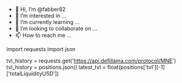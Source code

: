 - 👋 Hi, I’m @fabber82
- 👀 I’m interested in ...
- 🌱 I’m currently learning ...
- 💞️ I’m looking to collaborate on ...
- 📫 How to reach me ...

<!---
fabber82/fabber82 is a ✨ special ✨ repository because its `README.md` (this file) appears on your GitHub profile.
You can click the Preview link to take a look at your changes.
--->
import requests
import json 

tvl_history = requests.get('https://api.defillama.com/protocol/MNE')
tvl_history = positions.json()
latest_tvl = float(positions['tvl'][-1]['totalLiquidityUSD'])
